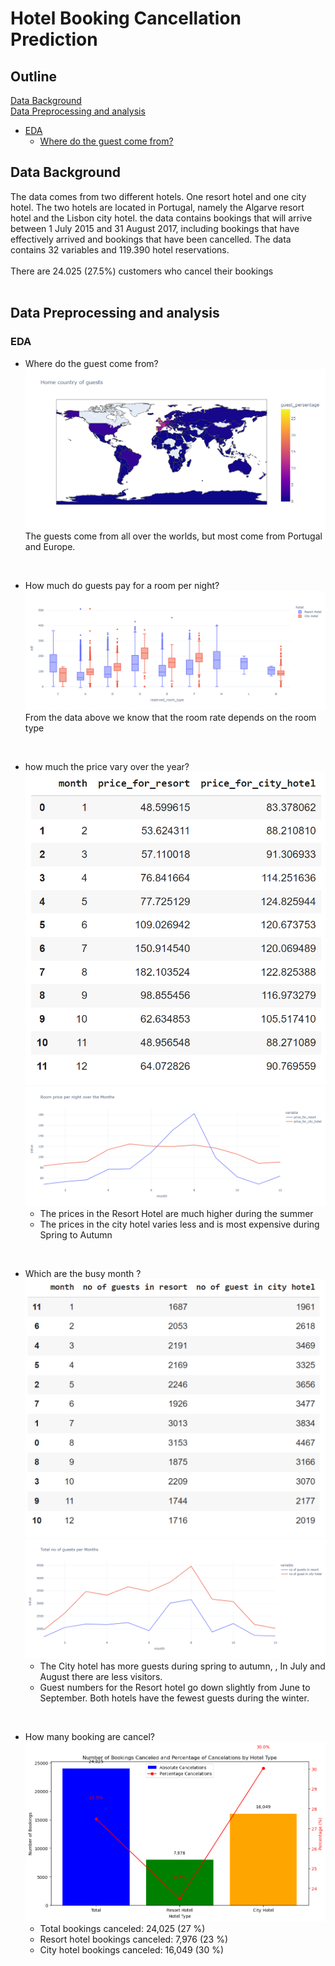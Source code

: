 # Hotel Booking Cancellation Prediction
## Outline
[Data Background](https://github.com/vinahuang97/final_project_data_science?tab=readme-ov-file#data-background)</br>
[Data Preprocessing and analysis](https://github.com/vinahuang97/final_project_data_science?tab=readme-ov-file#data-preprocessing-and-analysis)
* [EDA](https://github.com/vinahuang97/final_project_data_science/tree/main#eda)
  - [Where do the guest come from?](https://github.com/vinahuang97/final_project_data_science/tree/main#:~:text=EDA-,Where%20do%20the%20guest%20come%20from%3F,-The%20guests%20come)


## Data Background
The data comes from two different hotels. One resort hotel and one city hotel. The two hotels are located in Portugal, namely the Algarve resort hotel and the Lisbon city hotel. the data contains bookings that will arrive between 1 July 2015 and 31 August 2017, including bookings that have effectively arrived and bookings that have been cancelled. The data contains 32 variables and 119.390 hotel reservations.</br>
</br>
There are 24.025 (27.5%) customers who cancel their bookings</br>
</br>
## Data Preprocessing and analysis
### EDA
* Where do the guest come from?
![Guest Map](https://github.com/vinahuang97/final_project_data_science/blob/main/final%20project%20pic/map.png)
The guests come from all over the worlds, but most come from Portugal and Europe.</br>
</br>

* How much do guests pay for a room per night?
![Guest Pay](https://github.com/vinahuang97/final_project_data_science/raw/main/final%20project%20pic/room%20rate.png)
From the data above we know that the room rate depends on the room type</br>
</br>

* how much the price vary over the year?
![hotel prices](https://github.com/vinahuang97/final_project_data_science/blob/main/final%20project%20pic/Screenshot%202024-02-19%20230948.png)
![hotel prices graph](https://github.com/vinahuang97/final_project_data_science/blob/main/final%20project%20pic/room%20per%20night%20over%20the%20year.png)
  - The prices in the Resort Hotel are much higher during the summer
  - The prices in the city hotel varies less and is most expensive during Spring to Autumn
</br>

* Which are the busy month ?
![busy month](https://github.com/vinahuang97/final_project_data_science/blob/main/final%20project%20pic/Screenshot%202024-02-19%20231047.png)
![busy month graph](https://github.com/vinahuang97/final_project_data_science/blob/main/final%20project%20pic/Total%20guest%20per%20mo.png)
  - The City hotel has more guests during spring to autumn, , In July and August there are less visitors.</br>
  - Guest numbers for the Resort hotel go down slightly from June to September. Both hotels have the fewest guests during the winter.
</br>

* How many booking are cancel?
![booking cancel](https://github.com/vinahuang97/final_project_data_science/blob/main/final%20project%20pic/percentage%20cancel%20booking.png)
  - Total bookings canceled: 24,025 (27 %)
  - Resort hotel bookings canceled: 7,976 (23 %)
  - City hotel bookings canceled: 16,049 (30 %)

  


